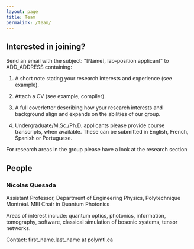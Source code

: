 ```yaml
---
layout: page
title: Team
permalink: /team/
---
```


## Interested in joining?

Send an email with the subject: "[Name], lab-position applicant" to ADD_ADDRESS containing:

1. A short note stating your research interests and experience (see example).

2. Attach a CV (see example, compiler).

3. A full coverletter describing how your research interests and background align and expands on the abilities of our group.

4. Undergraduate/M.Sc./Ph.D. applicants please provide course transcripts, when available. These can be submitted in English, French, Spanish or Portuguese.

For research areas in the group please have a look at the research section


## People

### Nicolas Quesada

Assistant Professor, Department of Engineering Physics, Polytechnique Montréal.
MEI Chair in Quantum Photonics

Areas of interest include: quantum optics, photonics, information, tomography, software, classical simulation of bosonic systems, tensor networks.

Contact: first_name.last_name at polymtl.ca